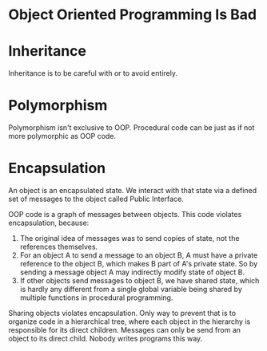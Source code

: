 # Object Oriented Programming Is Bad

# Inheritance
Inheritance is to be careful with or to avoid entirely.

# Polymorphism
Polymorphism isn't exclusive to OOP. Procedural code can be just as if not more
polymorphic as OOP code.

# Encapsulation
An object is an encapsulated state. We interact with that state via a defined
set of messages to the object called Public Interface.

OOP code is a graph of messages between objects. This code violates
encapsulation, because:
1. The original idea of messages was to send copies of state, not the references
   themselves.
2. For an object A to send a message to an object B, A must have a private
   reference to the object B, which makes B part of A's private state. So by
   sending a message object A may indirectly modify state of object B.
3. If other objects send messages to object B, we have shared state, which is
   hardly any different from a single global variable being shared by multiple
   functions in procedural programming.

Sharing objects violates encapsulation. Only way to prevent that is to organize
code in a hierarchical tree, where each object in the hierarchy is responsible
for its direct children. Messages can only be send from an object to its direct
child. Nobody writes programs this way.
